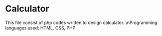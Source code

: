 # Calculator
This file consist of php codes written to design calculator.
\nProgramming languages used: HTML, CSS, PHP

